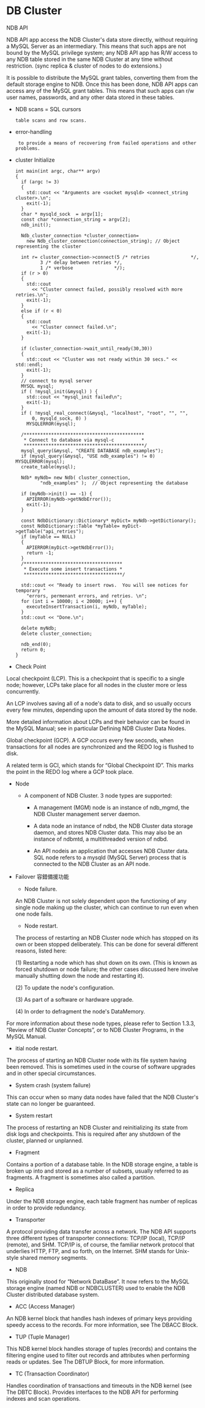 # DB Cluster

 NDB API

   NDB API app access the NDB Cluster's data store directly, without requiring a MySQL Server as an intermediary. This means that such apps are not bound by the MySQL privilege system; any NDB API app has R/W access to any NDB table stored in the same NDB Cluster at any time without restriction. (sync replica & cluster of nodes to do extensions.)

   It is possible to distribute the MySQL grant tables, converting them from the default storage engine to NDB. Once this has been done, NDB API apps can access any of the MySQL grant tables. This means that such apps can r/w user names, passwords, and any other data stored in these tables.


* NDB scans = SQL cursors 

      table scans and row scans.

* error-handling 

       to provide a means of recovering from failed operations and other problems.
       
       
* cluster Initialize


      int main(int argc, char** argv)
      {
        if (argc != 3)
        {
          std::cout << "Arguments are <socket mysqld> <connect_string cluster>.\n";
          exit(-1);
        }
        char * mysqld_sock  = argv[1];
        const char *connection_string = argv[2];
        ndb_init();

        Ndb_cluster_connection *cluster_connection=
          new Ndb_cluster_connection(connection_string); // Object representing the cluster

        int r= cluster_connection->connect(5 /* retries               */,
               3 /* delay between retries */,
               1 /* verbose               */);
        if (r > 0)
        {
          std::cout
            << "Cluster connect failed, possibly resolved with more retries.\n";
          exit(-1);
        }
        else if (r < 0)
        {
          std::cout
            << "Cluster connect failed.\n";
          exit(-1);
        }

        if (cluster_connection->wait_until_ready(30,30))
        {
          std::cout << "Cluster was not ready within 30 secs." << std::endl;
          exit(-1);
        }
        // connect to mysql server
        MYSQL mysql;
        if ( !mysql_init(&mysql) ) {
          std::cout << "mysql_init failed\n";
          exit(-1);
        }
        if ( !mysql_real_connect(&mysql, "localhost", "root", "", "",
            0, mysqld_sock, 0) )
          MYSQLERROR(mysql);

        /********************************************
         * Connect to database via mysql-c          *
         ********************************************/
        mysql_query(&mysql, "CREATE DATABASE ndb_examples");
        if (mysql_query(&mysql, "USE ndb_examples") != 0) MYSQLERROR(mysql);
        create_table(mysql);

        Ndb* myNdb= new Ndb( cluster_connection,
               "ndb_examples" );  // Object representing the database

        if (myNdb->init() == -1) {
          APIERROR(myNdb->getNdbError());
          exit(-1);
        }

        const NdbDictionary::Dictionary* myDict= myNdb->getDictionary();
        const NdbDictionary::Table *myTable= myDict->getTable("api_retries");
        if (myTable == NULL)
        {
          APIERROR(myDict->getNdbError());
          return -1;
        }
        /************************************
         * Execute some insert transactions *
         ************************************/

        std::cout << "Ready to insert rows.  You will see notices for temporary "
          "errors, permenant errors, and retries. \n";
        for (int i = 10000; i < 20000; i++) {
          executeInsertTransaction(i, myNdb, myTable);
        }
        std::cout << "Done.\n";

        delete myNdb;
        delete cluster_connection;

        ndb_end(0);
        return 0;
      }


* Check Point

Local checkpoint (LCP).  This is a checkpoint that is specific to a single node; however, LCPs take place for all nodes in the cluster more or less concurrently. 

An LCP involves saving all of a node's data to disk, and so usually occurs every few minutes, depending upon the amount of data stored by the node.

More detailed information about LCPs and their behavior can be found in the MySQL Manual; see in particular Defining NDB Cluster Data Nodes.

Global checkpoint (GCP).  A GCP occurs every few seconds, when transactions for all nodes are synchronized and the REDO log is flushed to disk.


A related term is GCI, which stands for “Global Checkpoint ID”. This marks the point in the REDO log where a GCP took place.


* Node

  * A component of NDB Cluster. 3 node types are supported:

     * A management (MGM) node is an instance of ndb_mgmd, the NDB Cluster management server daemon.

     * A data node an instance of ndbd, the NDB Cluster data storage daemon, and stores NDB Cluster data. This may also be an instance of ndbmtd, a multithreaded version of ndbd.

     * An API nodeis an application that accesses NDB Cluster data. SQL node refers to a mysqld (MySQL Server) process that is connected to the NDB Cluster as an API node.


* Failover 容錯備援功能

   * Node failure.  
   
   An NDB Cluster is not solely dependent upon the functioning of any single node making up the cluster, which can continue to run even when one node fails.

   * Node restart.  
   
   The process of restarting an NDB Cluster node which has stopped on its own or been stopped deliberately. This can be done for several different reasons, listed here:
   
   
     (1) Restarting a node which has shut down on its own. (This is known as forced shutdown or node failure; the other cases discussed here involve manually shutting down the node and restarting it).

     (2) To update the node's configuration.

     (3) As part of a software or hardware upgrade.

     (4) In order to defragment the node's DataMemory.

For more information about these node types, please refer to Section 1.3.3, “Review of NDB Cluster Concepts”, or to NDB Cluster Programs, in the MySQL Manual.


   * itial node restart. 

The process of starting an NDB Cluster node with its file system having been removed. This is sometimes used in the course of software upgrades and in other special circumstances.

   * System crash (system failure)  

This can occur when so many data nodes have failed that the NDB Cluster's state can no longer be guaranteed.

   * System restart

The process of restarting an NDB Cluster and reinitializing its state from disk logs and checkpoints. This is required after any shutdown of the cluster, planned or unplanned.

   * Fragment

Contains a portion of a database table. In the NDB storage engine, a table is broken up into and stored as a number of subsets, usually referred to as fragments. A fragment is sometimes also called a partition.

   * Replica 

Under the NDB storage engine, each table fragment has number of replicas in order to provide redundancy.

   * Transporter

A protocol providing data transfer across a network. The NDB API supports three different types of transporter connections: TCP/IP (local), TCP/IP (remote), and SHM. TCP/IP is, of course, the familiar network protocol that underlies HTTP, FTP, and so forth, on the Internet. SHM stands for Unix-style shared memory segments.

   * NDB
   
   This originally stood for “Network DataBase”. It now refers to the MySQL storage engine (named NDB or NDBCLUSTER) used to enable the NDB Cluster distributed database system.

  * ACC (Access Manager)

An NDB kernel block that handles hash indexes of primary keys providing speedy access to the records. For more information, see The DBACC Block.

  * TUP (Tuple Manager)

This NDB kernel block handles storage of tuples (records) and contains the filtering engine used to filter out records and attributes when performing reads or updates. See The DBTUP Block, for more information.

   * TC (Transaction Coordinator)  

Handles coordination of transactions and timeouts in the NDB kernel (see The DBTC Block). Provides interfaces to the NDB API for performing indexes and scan operations.



